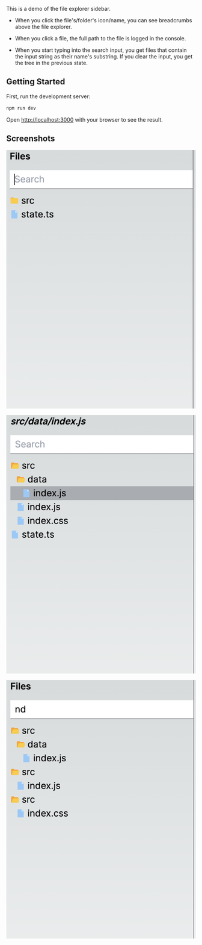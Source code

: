 This is a demo of the file explorer sidebar.

- When you click the file's/folder's icon/name, you can see breadcrumbs above the file explorer.

- When you click a file, the full path to the file is logged in the console.

- When you start typing into the search input, you get files that contain the input string as their name's substring. If you clear the input, you get the tree in the previous state.

## Getting Started

First, run the development server:

```bash
npm run dev
```

Open [http://localhost:3000](http://localhost:3000) with your browser to see the result.

## Screenshots

![screenshot-1](public/screenshot-1.png)

![screenshot-2](public/screenshot-2.png)

![screenshot-3](public/screenshot-3.png)
